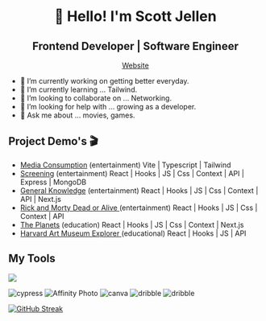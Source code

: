 <h1 align="center">👋 Hello! I'm Scott Jellen</h1>
<h2 align="center">Frontend Developer | Software Engineer</h1>

<p align="center">
  <a href="https://scottjellen.com/">Website</a>
</p>

- 🔭 I’m currently working on getting better everyday.
- 🌱 I’m currently learning ... Tailwind.
- 👯 I’m looking to collaborate on ... Networking.
- 🤔 I’m looking for help with ... growing as a developer.
- 💬 Ask me about ... movies, games.

## Project Demo's 🎬

- <a href="https://media-consumption.vercel.app/">Media Consumption</a> (entertainment) Vite | Typescript | Tailwind
- <a href="https://affectionate-tesla-9555b9.netlify.app/"> Screening</a> (entertainment) React | Hooks | JS | Css | Context | API | Express | MongoDB
- <a href="https://generalknowledge.vercel.app/">General Knowledge</a> (entertainment) React | Hooks | JS | Css | Context | API | Next.js
- <a href="https://rm-doa.vercel.app/"> Rick and Morty Dead or Alive </a> (entertainment) React | Hooks | JS | Css | Context | API
- <a href="https://planets-fact-site-five.vercel.app/">The Planets</a> (education) React | Hooks | JS | Css | Context | Next.js <!-- - <a href="https://nasa-pic-board.vercel.app/">NASA Navigator</a> (educational) React | JS | Css | API -->
- <a href="https://harvard-gallery.vercel.app/">Harvard Art Museum Explorer </a> (educational) React | Hooks | JS | API

## My Tools

<p align="left">
  <a href="https://skillicons.dev">
    <img src="https://skillicons.dev/icons?i=react,redux,nextjs,vite,ts,js,html,css,tailwind,py,sass,materialui,bootstrap,styledcomponents,nodejs,express,jest,vercel,netlify,git,github,githubactions,sentry,mongodb,figma,aws,azure,docker,vscode,markdown&perline=10" />
  </a>
  <p align="left">
    <img alt="cypress" src="https://img.shields.io/badge/-cypress-%23E5E5E5?style=for-the-badge&logo=cypress&logoColor=058a5e" /> 
    <img alt="Affinity Photo" src="https://img.shields.io/badge/affinityphoto-%237E4DD2.svg?&style=for-the-badge&logo=affinity-photo&logoColor=white"/>
    <img alt="canva" src="https://img.shields.io/badge/Canva-%2300C4CC.svg?style=for-the-badge&logo=Canva&logoColor=white" />
    <img alt="dribble" src="https://img.shields.io/badge/Dribbble-EA4C89?style=for-the-badge&logo=dribbble&logoColor=white" /> 
    <img alt="dribble" src="https://img.shields.io/badge/Kaggle-035a7d?style=for-the-badge&logo=kaggle&logoColor=white" /> 
</p> 
</p>

[![GitHub Streak](https://github-readme-streak-stats.herokuapp.com?user=SJellen&theme=blueberry&background=1A1C27)](https://git.io/streak-stats)

<!-- ![Profile views](https://gpvc.arturio.dev/SJellen)   -->

<!--
**SJellen/SJellen** is a ✨ _special_ ✨ repository because its `README.md` (this file) appears on your GitHub profile.

Here are some ideas to get you started:

- 🔭 I’m currently working on ...
- 🌱 I’m currently learning ...
- 👯 I’m looking to collaborate on ...
- 🤔 I’m looking for help with ...
- 💬 Ask me about ...
- 📫 How to reach me: ...
- 😄 Pronouns: ...
- ⚡ Fun fact: ...


-->
